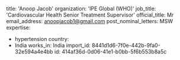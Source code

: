 title: 'Anoop Jacob'
organization: 'IPE Global (WHO)'
job_title: 'Cardiovascular Health Senior Treatment Supervisor'
official_title: Mr
email_address: anoopjacob1@gmail.com
post_nominal_letters: MSW
expertise:
  - hypertension
country:
  - India
works_in: India
import_id: 8441d1d6-7f0e-442b-9fa0-32e594a4e4bb
id: 414af36d-0d06-41e1-b0bb-5f6b553b8a5c
